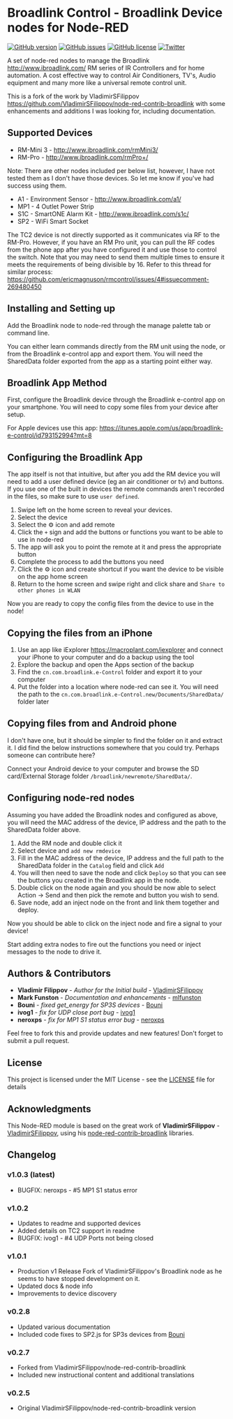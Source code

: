 # Broadlink Control - Broadlink Device nodes for Node-RED

[![GitHub version](https://badge.fury.io/gh/mlfunston%2Fnode-red-contrib-broadlink-control.svg)](https://badge.fury.io/gh/mlfunston%2Fnode-red-contrib-broadlink-control)
[![GitHub issues](https://img.shields.io/github/issues/mlfunston/node-red-contrib-broadlink-control.svg)](https://github.com/mlfunston/node-red-contrib-broadlink-control/issues)
[![GitHub license](https://img.shields.io/github/license/mlfunston/node-red-contrib-broadlink-control.svg)](https://github.com/mlfunston/node-red-contrib-broadlink-control/blob/master/LICENSE)
[![Twitter](https://img.shields.io/twitter/url/https/github.com/mlfunston/node-red-contrib-broadlink-control.svg?style=social)](https://twitter.com/intent/tweet?text=Wow:&url=https%3A%2F%2Fgithub.com%2Fmlfunston%2Fnode-red-contrib-broadlink-control)

A set of node-red nodes to manage the Broadlink <http://www.ibroadlink.com/> RM series of IR Controllers and  for home automation. A cost effective way to control Air Conditioners, TV's, Audio equipment and many more like a universal remote control unit.

This is a fork of the work by VladimirSFilippov <https://github.com/VladimirSFilippov/node-red-contrib-broadlink> with some enhancements and additions I was looking for, including documentation.

## Supported Devices

* RM-Mini 3 - <http://www.ibroadlink.com/rmMini3/>
* RM-Pro - <http://www.ibroadlink.com/rmPro+/>

Note: There are other nodes included per below list, however, I have not tested them as I don't have those devices. So let me know if you've had success using them.

* A1 - Environment Sensor - <http://www.ibroadlink.com/a1/>
* MP1 - 4 Outlet Power Strip
* S1C - SmartONE Alarm Kit - <http://www.ibroadlink.com/s1c/>
* SP2 - WiFi Smart Socket

The TC2 device is not directly supported as it communicates via RF to the RM-Pro. However, if you have an RM Pro unit, you can pull the RF codes from the phone app after you have configured it and use those to control the switch. Note that you may need to send them multiple times to ensure it meets the requirements of being divisible by 16.
Refer to this thread for similar process: <https://github.com/ericmagnuson/rmcontrol/issues/4#issuecomment-269480450>

## Installing and Setting up

Add the Broadlink node to node-red through the manage palette tab or command line.

You can either learn commands directly from the RM unit using the node, or from the Broadlink e-control app and export them. You will need the SharedData folder exported from the app as a starting point either way.

## Broadlink App Method

First, configure the Broadlink device through the Broadlink e-control app on your smartphone. You will need to copy some files from your device after setup.

For Apple devices use this app: <https://itunes.apple.com/us/app/broadlink-e-control/id793152994?mt=8>

## Configuring the Broadlink App

The app itself is not that intuitive, but after you add the RM device you will need to add a user defined device (eg an air conditioner or tv) and buttons. If you use one of the built in devices the remote commands aren't recorded in the files, so make sure to use `user defined`.

1. Swipe left on the home screen to reveal your devices.
2. Select the device
3. Select the :gear: icon and add remote
4. Click the `+` sign and add the buttons or functions you want to be able to use in node-red
5. The app will ask you to point the remote at it and press the appropriate button
6. Complete the process to add the buttons you need
7. Click the :gear: icon and create shortcut if you want the device to be visible on the app home screen
8. Return to the home screen and swipe right and click share and `Share to other phones in WLAN`

Now you are ready to copy the config files from the device to use in the node!

## Copying the files from an iPhone

1. Use an app like iExplorer <https://macroplant.com/iexplorer> and connect your iPhone to your computer and do a backup using the tool
2. Explore the backup and open the Apps section of the backup
3. Find the `cn.com.broadlink.e-Control` folder and export it to your computer
4. Put the folder into a location where node-red can see it. You will need the path to the `cn.com.broadlink.e-Control.new/Documents/SharedData/` folder later

## Copying files from and Android phone

I don't have one, but it should be simpler to find the folder on it and extract it. I did find the below instructions somewhere that you could try.
Perhaps someone can contribute here?

Connect your Android device to your computer and browse the SD card/External Storage folder `/broadlink/newremote/SharedData/`.

## Configuring node-red nodes

Assuming you have added the Broadlink nodes and configured as above, you will need the MAC address of the device, IP address and the path to the SharedData folder above.

1. Add the RM node and double click it
2. Select device and `add new rmdevice`
3. Fill in the MAC address of the device, IP address and the full path to the SharedData folder in the `Catalog` field and click `Add`
4. You will then need to save the node and click `Deploy` so that you can see the buttons you created in the Broadlink app in the node.
5. Double click on the node again and you should be now able to select Action -> Send and then pick the remote and button you wish to send.
6. Save node, add an inject node on the front and link them together and deploy.

Now you should be able to click on the inject node and fire a signal to your device!

Start adding extra nodes to fire out the functions you need or inject messages to the node to drive it.

## Authors & Contributors

* **Vladimir Filippov** - *Author for the Initial build* - [VladimirSFilippov](https://github.com/VladimirSFilippov)
* **Mark Funston** - *Documentation and enhancements* - [mlfunston](https://github.com/mlfunston)
* **Bouni** - *fixed get_energy for SP3S devices* - [Bouni](https://github.com/Bouni)
* **ivog1** - *fix for UDP close port bug* - [ivog1](https://github.com/ivog1)
* **neroxps** - *fix for MP1 S1 status error bug* - [neroxps](https://github.com/neroxps)

Feel free to fork this and provide updates and new features!
Don't forget to submit a pull request.

## License

This project is licensed under the MIT License - see the [LICENSE](LICENSE) file for details

## Acknowledgments

This Node-RED module is based on the great work of **VladimirSFilippov** - [VladimirSFilippov](https://github.com/VladimirSFilippov), using his [node-red-contrib-broadlink](https://github.com/VladimirSFilippov/node-red-contrib-broadlink) libraries.

## Changelog

### v1.0.3 (latest)

* BUGFIX: neroxps - #5 MP1 S1 status error

### v1.0.2

* Updates to readme and supported devices
* Added details on TC2 support in readme
* BUGFIX: ivog1 - #4 UDP Ports not being closed

### v1.0.1

* Production v1 Release Fork of VladimirSFilippov's Broadlink node as he seems to have stopped development on it.
* Updated docs & node info
* Improvements to device discovery

### v0.2.8

* Updated various documentation
* Included code fixes to SP2.js for SP3s devices from [Bouni](https://github.com/Bouni/node-red-contrib-broadlink/commit/8cd92c22202c80be4086b26d12e7d38a863b5e55)

### v0.2.7

* Forked from VladimirSFilippov/node-red-contrib-broadlink
* Included new instructional content and additional translations

### v0.2.5

* Original VladimirSFilippov/node-red-contrib-broadlink version